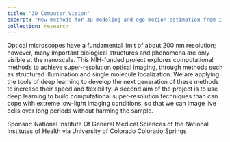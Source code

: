 ```yaml
---
title: "3D Computer Vision"
excerpt: "New methods for 3D modeling and ego-motion estimation from images and video"
collection: research
---
```


Optical microscopes have a fundamental limit of about 200 nm resolution; however, many important biological structures and phenomena are only visible at the nanoscale.  This NIH-funded project explores computational methods to achieve super-resolution optical imaging, through methods such as structured illumination and single molecule localization.  We are applying the tools of deep learning to develop the next generation of these methods to increase their speed and flexibility.   A second aim of the project is to use deep learning to build computational super-resolution techniques than can cope with extreme low-light imaging conditions, so that we can image live cells over long periods without harming the sample. 

Sponsor: National Institute Of General Medical Sciences of the National Institutes of Health via University of Colorado Colorado Springs
